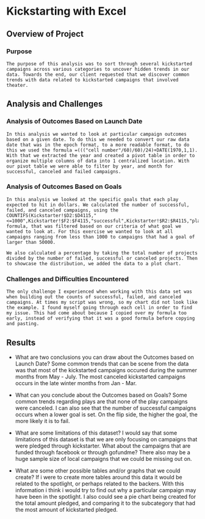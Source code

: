 # Kickstarting with Excel

## Overview of Project
### Purpose
	
	The purpose of this analysis was to sort through several kickstarted campaigns across various categories to uncover hidden trends in our data. Towards the end, our client requested that we discover common trends with data related to kickstarted campaigns that involved theater.
	
## Analysis and Challenges

### Analysis of Outcomes Based on Launch Date
	In this analysis we wanted to look at particular campaign outcomes based on a given date. To do this we needed to convert our raw data date that was in the epoch format, to a more readable format, to do this we used the formula =((("cell number"/60)/60)/24)+DATE(1970,1,1). With that we extracted the year and created a pivot table in order to organize multiple columns of data into 1 centralized location. With our pivot table we were able to filter by year, and month for successful, canceled and failed campaigns.


### Analysis of Outcomes Based on Goals
	In this analysis we looked at the specific goals that each play expected to hit in dollars. We calculated the number of successful, failed, and canceled campaigns, using the COUNTIFS(Kickstarter!$D2:$D4115,"<=1000",Kickstarter!$F2:$F4115,"successful",Kickstarter!$R2:$R4115,"plays") formula, that was filtered based on our criteria of what goal we wanted to look at. For this exercise we wanted to look at all campaigns ranging from less than 1000 to campaigns that had a goal of larger than 50000.

    We also calculated a percentage by taking the total number of projects divided by the number of failed, successful or canceled projects. Then to showcase the distribution, we added the data to a plot chart.
	

### Challenges and Difficulties Encountered
	The only challenge I experienced when working with this data set was when building out the counts of successful, failed, and canceled campaigns. At times my script was wrong, so my chart did not look like the example. I found myself going through each cell in order to find my issue. This had come about because I copied over my formula too early, instead of verifying that it was a good formula before copying and pasting.

## Results

- What are two conclusions you can draw about the Outcomes based on Launch Date?
	Some common trends that can be scene from the data was that most of the kickstarted campaigns occured during the summer months from May - July.
	The most canceled kickstarted campaigns occurs in the late 
    winter months from Jan - Mar.


- What can you conclude about the Outcomes based on Goals?
	Some common trends regarding plays are that none of the play campaigns were canceled. I can also see that the number of successful campaigns occurs when a lower goal is set. On the flip side, the higher the goal, the more likely it is to fail.

- What are some limitations of this dataset?
    I would say that some limitations of this dataset is that we are only focusing on campaigns that were pledged through kickstarter. What about the campaigns that are funded through facebook or through gofundme? There also may be a huge sample size of local campaigns that we could be missing out on. 

- What are some other possible tables and/or graphs that we could create?
    If i were to create more tables around this data it would be related to the spotlight, or perhaps related to the backers. With this information i think i would try to find out why a particular campaign may have been in the spotlight.
    I also could see a pie chart being created for the total amount pledged, and comparing it to the subcategory that had the most amount of kickstarted pledged.